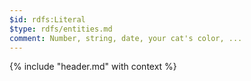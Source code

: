 ```yaml
---
$id: rdfs:Literal
$type: rdfs/entities.md
comment: Number, string, date, your cat's color, ...
---
```


{% include "header.md" with context %}

